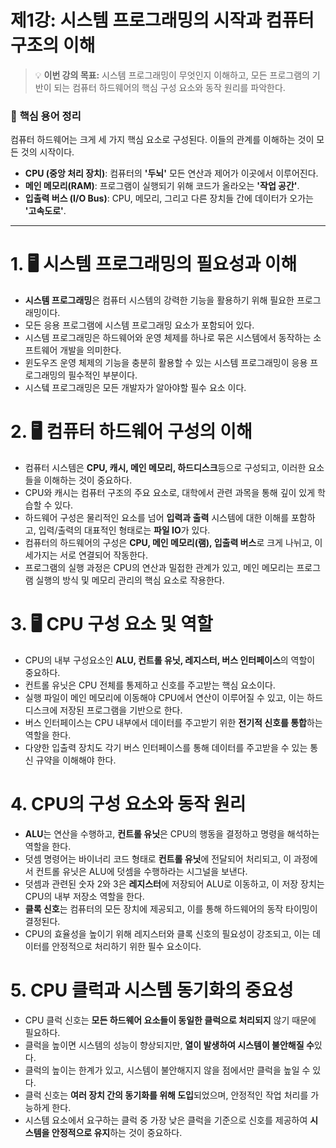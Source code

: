 # **제1강: 시스템 프로그래밍의 시작과 컴퓨터 구조의 이해**

> 💡 **이번 강의 목표:** 시스템 프로그래밍이 무엇인지 이해하고, 모든 프로그램의 기반이 되는 컴퓨터 하드웨어의 핵심 구성 요소와 동작 원리를 파악한다.

### 📌 **핵심 용어 정리**

컴퓨터 하드웨어는 크게 세 가지 핵심 요소로 구성된다. 이들의 관계를 이해하는 것이 모든 것의 시작이다.

- **CPU (중앙 처리 장치)**: 컴퓨터의 **'두뇌'** 모든 연산과 제어가 이곳에서 이루어진다.
- **메인 메모리(RAM)**: 프로그램이 실행되기 위해 코드가 올라오는 **'작업 공간'**.
- **입출력 버스 (I/O Bus)**: CPU, 메모리, 그리고 다른 장치들 간에 데이터가 오가는 **'고속도로'**.

---

# 1. 🖥️ 시스템 프로그래밍의 필요성과 이해

- **시스템 프로그래밍**은 컴퓨터 시스템의 강력한 기능을 활용하기 위해 필요한 프로그래밍이다.
- 모든 응용 프로그램에 시스템 프로그래밍 요소가 포함되어 있다.
- 시스템 프로그래밍은 하드웨어와 운영 체제를 하나로 묶은 시스템에서 동작하는 소프트웨어 개발을 의미한다.
- 윈도우즈 운영 체제의 기능을 충분히 활용할 수 있는 시스템 프로그래밍이 응용 프로그래밍의 필수적인 부분이다.
- 시스텤 프로그래밍은 모든 개발자가 알아야할 필수 요소 이다.

# 2. 🖥️ 컴퓨터 하드웨어 구성의 이해

- 컴퓨터 시스템은 **CPU, 캐시, 메인 메모리, 하드디스크**등으로 구성되고, 이러한 요소들을 이해하는 것이 중요하다.
- CPU와 캐시는 컴퓨터 구조의 주요 요소로, 대학에서 관련 과목을 통해 깊이 있게 학습할 수 있다.
- 하드웨어 구성은 물리적인 요소를 넘어 **입력과 출력** 시스템에 대한 이해를 포함하고, 입력/출력의 대표적인 형태로는 **파일 IO**가 있다.
- 컴퓨터의 하드웨어의 구성은 **CPU, 메인 메모리(램), 입출력 버스**로 크게 나뉘고, 이 세가지는 서로 연결되어 작동한다.
- 프로그램의 실행 과정은 CPU의 연산과 밀접한 관계가 있고, 메인 메모리는 프로그램 실행의 방식 및 메모리 관리의 핵심 요소로 작용한다.

# 3. 🖥️ CPU 구성 요소 및 역할

- CPU의 내부 구성요소인 **ALU, 컨트롤 유닛, 레지스터, 버스 인터페이스**의 역할이 중요하다.
- 컨트롤 유닛은 CPU 전체를 통제하고 신호를 주고받는 핵심 요소이다.
- 실행 파일이 메인 메모리에 이동해야 CPU에서 연산이 이루어질 수 있고, 이는 하드디스크에 저장된 프로그램을 기반으로 한다.
- 버스 인터페이스는 CPU 내부에서 데이터를 주고받기 위한 **전기적 신호를 통합**하는 역할을 한다.
- 다양한 입출력 장치도 각기 버스 인터페이스를 통해 데이터를 주고받을 수 있는 통신 규약을 이해해야 한다.

# 4. CPU의 구성 요소와 동작 원리

- **ALU**는 연산을 수행하고, **컨트롤 유닛**은 CPU의 행동을 결정하고 명령을 해석하는 역할을 한다.
- 덧셈 명령어는 바이너리 코드 형태로 **컨트롤 유닛**에 전달되어 처리되고, 이 과정에서 컨트롤 유닛은 ALU에 덧셈을 수행하라는 시그널을 보낸다.
- 덧셈과 관련된 숫자 2와 3은 **레지스터**에 저장되어 ALU로 이동하고, 이 저장 장치는 CPU의 내부 저장소 역할을 한다.
- **클록 신호**는 컴퓨터의 모든 장치에 제공되고, 이를 통해 하드웨어의 동작 타이밍이 결정된다.
- CPU의 효율성을 높이기 위해 레지스터와 클록 신호의 필요성이 강조되고, 이는 데이터를 안정적으로 처리하기 위한 필수 요소이다.

# 5. CPU 클럭과 시스템 동기화의 중요성

- CPU 클럭 신호는 **모든 하드웨어 요소들이 동일한 클럭으로 처리되지** 않기 때문에 필요하다.
- 클럭을 높이면 시스템의 성능이 향상되지만, **열이 발생하여 시스템이 불안해질 수**있다.
- 클럭의 높이는 한계가 있고, 시스템이 불안해지지 않을 점에서만 클럭을 높일 수 있다.
- 클럭 신호는 **여러 장치 간의 동기화를 위해 도입**되었으며, 안정적인 작업 처리를 가능하게 한다.
- 시스템 요소에서 요구하는 클럭 중 가장 낮은 클럭을 기준으로 신호를 제공하여 **시스템을 안정적으로 유지**하는 것이 중요하다.
